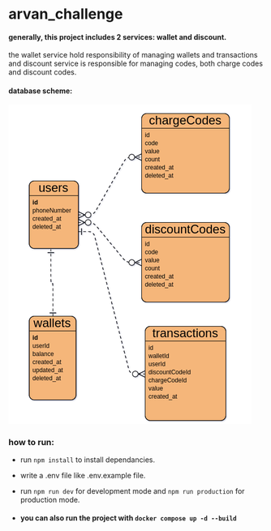 # arvan_challenge

#### generally, this project includes 2 services: wallet and discount.
the wallet service hold responsibility of managing wallets and transactions and discount service is responsible for managing codes, both charge codes and discount codes.

#### database scheme:
<img src="./docs/database.png" alt="database picture ..." title="database"/>



### how to run:

+ run ```npm install``` to install dependancies.
+ write a .env file like .env.example file.
+ run ```npm run dev``` for development mode and ```npm run production``` for production mode.

+ #### you can also run the project with ```docker compose up -d --build```